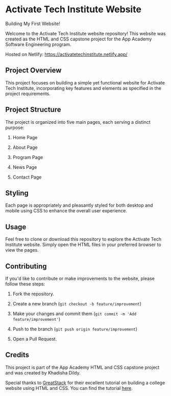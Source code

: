 # Activate Tech Institute Website
Building My First Website!

Welcome to the Activate Tech Institute website repository! This website was created as the HTML and CSS capstone project for the App Academy Software Engineering program.

Hosted on Netlify: https://activatetechinstitute.netlify.app/

## Project Overview

This project focuses on building a simple yet functional website for Activate Tech Institute, incorporating key features and elements as specified in the project requirements.

## Project Structure

The project is organized into five main pages, each serving a distinct purpose:

1. Home Page

2. About Page

3. Program Page

4. News Page

5. Contact Page

## Styling

Each page is appropriately and pleasantly styled for both desktop and mobile using CSS to enhance the overall user experience. 

## Usage

Feel free to clone or download this repository to explore the Activate Tech Institute website. Simply open the HTML files in your preferred browser to view the pages.

## Contributing

If you'd like to contribute or make improvements to the website, please follow these steps:

1. Fork the repository.

2. Create a new branch (`git checkout -b feature/improvement`)

3. Make your changes and commit them (`git commit -m 'Add feature/improvement'`)

4. Push to the branch (`git push origin feature/improvement`)

5. Open a Pull Request.

## Credits

This project is part of the App Academy HTML and CSS capstone project and was created by Khadisha Dildy.

Special thanks to [GreatStack](https://youtube.com/@GreatStackDev?feature=shared) for their excellent tutorial on building a college website using HTML and CSS. You can find the tutorial [here](https://youtube.com/playlist?list=PLjwm_8O3suyP5kGKmwS_DM0Hs1j7fshi5&feature=shared).
